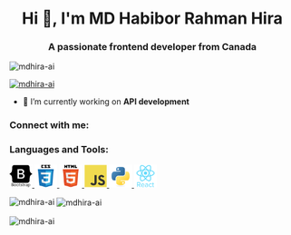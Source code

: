 <h1 align="center">Hi 👋, I'm MD Habibor Rahman Hira</h1>
<h3 align="center">A passionate frontend developer from Canada</h3>

<p align="left"> <img src="https://komarev.com/ghpvc/?username=mdhira-ai&label=Profile%20views&color=0e75b6&style=flat" alt="mdhira-ai" /> </p>

<p align="left"> <a href="https://github.com/ryo-ma/github-profile-trophy"><img src="https://github-profile-trophy.vercel.app/?username=mdhira-ai" alt="mdhira-ai" /></a> </p>

- 🔭 I’m currently working on **API development**

<h3 align="left">Connect with me:</h3>
<p align="left">
</p>

<h3 align="left">Languages and Tools:</h3>
<p align="left"> <a href="https://getbootstrap.com" target="_blank" rel="noreferrer"> <img src="https://raw.githubusercontent.com/devicons/devicon/master/icons/bootstrap/bootstrap-plain-wordmark.svg" alt="bootstrap" width="40" height="40"/> </a> <a href="https://www.w3schools.com/css/" target="_blank" rel="noreferrer"> <img src="https://raw.githubusercontent.com/devicons/devicon/master/icons/css3/css3-original-wordmark.svg" alt="css3" width="40" height="40"/> </a> <a href="https://www.w3.org/html/" target="_blank" rel="noreferrer"> <img src="https://raw.githubusercontent.com/devicons/devicon/master/icons/html5/html5-original-wordmark.svg" alt="html5" width="40" height="40"/> </a> <a href="https://developer.mozilla.org/en-US/docs/Web/JavaScript" target="_blank" rel="noreferrer"> <img src="https://raw.githubusercontent.com/devicons/devicon/master/icons/javascript/javascript-original.svg" alt="javascript" width="40" height="40"/> </a> <a href="https://www.python.org" target="_blank" rel="noreferrer"> <img src="https://raw.githubusercontent.com/devicons/devicon/master/icons/python/python-original.svg" alt="python" width="40" height="40"/> </a> <a href="https://reactjs.org/" target="_blank" rel="noreferrer"> <img src="https://raw.githubusercontent.com/devicons/devicon/master/icons/react/react-original-wordmark.svg" alt="react" width="40" height="40"/> </a> </p>

<p><img align="left" src="https://github-readme-stats.vercel.app/api/top-langs?username=mdhira-ai&show_icons=true&locale=en&layout=compact" alt="mdhira-ai" /></p>

<p>&nbsp;<img align="center" src="https://github-readme-stats.vercel.app/api?username=mdhira-ai&show_icons=true&locale=en" alt="mdhira-ai" /></p>

<p><img align="center" src="https://github-readme-streak-stats.herokuapp.com/?user=mdhira-ai&" alt="mdhira-ai" /></p>
